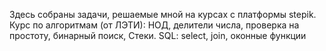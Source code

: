 Здесь собраны задачи, решаемые мной на курсах с платформы stepik. Курс по алгоритмам (от ЛЭТИ): НОД, делители числа, проверка на простоту, бинарный поиск, Стеки. SQL: select, join, оконные функции
